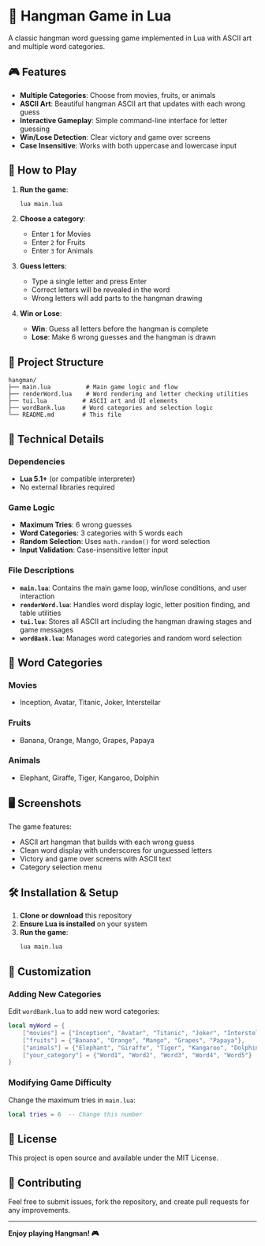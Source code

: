 # 🎯 Hangman Game in Lua

A classic hangman word guessing game implemented in Lua with ASCII art and multiple word categories.

## 🎮 Features

- **Multiple Categories**: Choose from movies, fruits, or animals
- **ASCII Art**: Beautiful hangman ASCII art that updates with each wrong guess
- **Interactive Gameplay**: Simple command-line interface for letter guessing
- **Win/Lose Detection**: Clear victory and game over screens
- **Case Insensitive**: Works with both uppercase and lowercase input

## 🚀 How to Play

1. **Run the game**:
   ```bash
   lua main.lua
   ```

2. **Choose a category**:
   - Enter `1` for Movies
   - Enter `2` for Fruits  
   - Enter `3` for Animals

3. **Guess letters**:
   - Type a single letter and press Enter
   - Correct letters will be revealed in the word
   - Wrong letters will add parts to the hangman drawing

4. **Win or Lose**:
   - **Win**: Guess all letters before the hangman is complete
   - **Lose**: Make 6 wrong guesses and the hangman is drawn

## 📁 Project Structure

```
hangman/
├── main.lua          # Main game logic and flow
├── renderWord.lua    # Word rendering and letter checking utilities
├── tui.lua          # ASCII art and UI elements
├── wordBank.lua     # Word categories and selection logic
└── README.md        # This file
```

## 🔧 Technical Details

### Dependencies
- **Lua 5.1+** (or compatible interpreter)
- No external libraries required

### Game Logic
- **Maximum Tries**: 6 wrong guesses
- **Word Categories**: 3 categories with 5 words each
- **Random Selection**: Uses `math.random()` for word selection
- **Input Validation**: Case-insensitive letter input

### File Descriptions

- **`main.lua`**: Contains the main game loop, win/lose conditions, and user interaction
- **`renderWord.lua`**: Handles word display logic, letter position finding, and table utilities
- **`tui.lua`**: Stores all ASCII art including the hangman drawing stages and game messages
- **`wordBank.lua`**: Manages word categories and random word selection

## 🎯 Word Categories

### Movies
- Inception, Avatar, Titanic, Joker, Interstellar

### Fruits  
- Banana, Orange, Mango, Grapes, Papaya

### Animals
- Elephant, Giraffe, Tiger, Kangaroo, Dolphin

## 🖥️ Screenshots

The game features:
- ASCII art hangman that builds with each wrong guess
- Clean word display with underscores for unguessed letters
- Victory and game over screens with ASCII text
- Category selection menu

## 🛠️ Installation & Setup

1. **Clone or download** this repository
2. **Ensure Lua is installed** on your system
3. **Run the game**:
   ```bash
   lua main.lua
   ```

## 🎨 Customization

### Adding New Categories
Edit `wordBank.lua` to add new word categories:

```lua
local myWord = {
    ["movies"] = {"Inception", "Avatar", "Titanic", "Joker", "Interstellar"},
    ["fruits"] = {"Banana", "Orange", "Mango", "Grapes", "Papaya"},
    ["animals"] = {"Elephant", "Giraffe", "Tiger", "Kangaroo", "Dolphin"},
    ["your_category"] = {"Word1", "Word2", "Word3", "Word4", "Word5"}
}
```

### Modifying Game Difficulty
Change the maximum tries in `main.lua`:
```lua
local tries = 6  -- Change this number
```

## 📝 License

This project is open source and available under the MIT License.

## 🤝 Contributing

Feel free to submit issues, fork the repository, and create pull requests for any improvements.

---

**Enjoy playing Hangman! 🎮**
